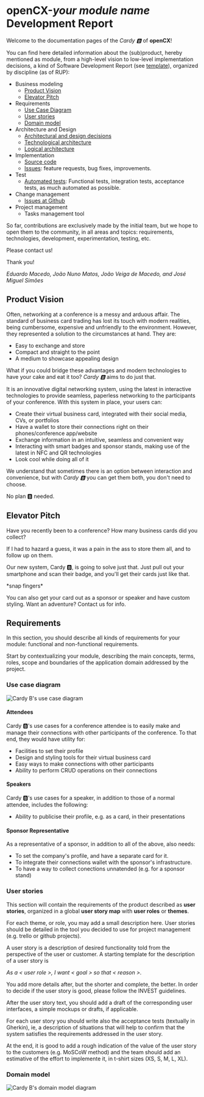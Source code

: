 # openCX-*your module name* Development Report

Welcome to the documentation pages of the *Cardy 🅱️* of **openCX**!

You can find here detailed information about the (sub)product, hereby mentioned as module, from a high-level vision to low-level implementation decisions, a kind of Software Development Report (see [template](https://github.com/softeng-feup/open-cx/blob/master/docs/templates/Development-Report.md)), organized by discipline (as of RUP):

* Business modeling
  * [Product Vision](#Product-Vision)
  * [Elevator Pitch](#Elevator-Pitch)
* Requirements
  * [Use Case Diagram](#Use-case-diagram)
  * [User stories](#User-stories)
  * [Domain model](#Domain-model)
* Architecture and Design
  * [Architectural and design decisions]()
  * [Technological architecture]()
  * [Logical architecture]()
* Implementation
  * [Source code]()
  * [Issues](): feature requests, bug fixes, improvements.
* Test
  * [Automated tests](): Functional tests, integration tests, acceptance tests, as much automated as possible.
* Change management
  * [Issues at Github]()
* Project management
  * Tasks management tool

So far, contributions are exclusively made by the initial team, but we hope to open them to the community, in all areas and topics: requirements, technologies, development, experimentation, testing, etc.

Please contact us!

Thank you!

*Eduardo Macedo, João Nuno Matos, João Veiga de Macedo, and José Miguel Simões*

## Product Vision
Often, networking at a conference is a messy and arduous affair. The standard
of business card trading has lost its touch with modern realities, being
cumbersome, expensive and unfriendly to the environment. However, they
represented a solution to the circumstances at hand. They are:

 * Easy to exchange and store
 * Compact and straight to the point
 * A medium to showcase appealing design

What if you could bridge these advantages and modern technologies to have your
cake and eat it too? *Cardy 🅱️* aims to do just that.

It is an innovative digital networking system, using the latest in interactive
technologies to provide seamless, paperless networking to the participants of
your conference. With this system in place, your users can:

 * Create their virtual business card, integrated with their social media, CVs,
 or portfolios
 * Have a wallet to store their connections right on their phones/conference
 app/website
 * Exchange information in an intuitive, seamless and convenient way
 * Interacting with smart badges and sponsor stands, making use of the latest
 in NFC and QR technologies
 * Look cool while doing all of it

We understand that sometimes there is an option between interaction and
convenience, but with *Cardy 🅱️* you can get them both, you don't need to
choose.

No plan 🅱️ needed.

## Elevator Pitch
Have you recently been to a conference? How many business cards did you collect?

If I had to hazard a guess, it was a pain in the ass to  store them all, and to follow up on them.

Our new system, Cardy 🅱️, is going to solve just that. Just pull out your
smartphone and scan their badge, and you'll get their cards just like that.

\*snap fingers\*

You can also get your card out as a sponsor or speaker and have custom
styling. Want an adventure? Contact us for info.

## Requirements

In this section, you should describe all kinds of requirements for your module: functional and non-functional requirements.

Start by contextualizing your module, describing the main concepts, terms, roles, scope and boundaries of the application domain addressed by the project.

### Use case diagram

![Cardy B's use case diagram](https://raw.githubusercontent.com/softeng-feup/open-cx-b/master/docs/Cardy%20B%20Use%20Case%20Diagram%20by%20open-cx-b.png)

#### Attendees
Cardy 🅱️'s use cases for a conference attendee is to easily make and manage
their connections with other participants of the conference. To that end, they
would have utility for:
  * Facilities to set their profile
  * Design and styling tools for their virtual business card
  * Easy ways to make connections with other participants
  * Ability to perform CRUD operations on their connections

#### Speakers
Cardy 🅱️'s use cases for a speaker, in addition to those of a normal attendee,
includes the following:
  * Ability to publicise their profile, e.g. as a card, in their presentations

#### Sponsor Representative
As a representative of a sponsor, in addition to all of the above, also needs:
* To set the company's profile, and have a separate card for it.
* To integrate their connections wallet with the sponsor's infrastructure.
* To have a way to collect conections unnatended (e.g. for a sponsor stand)

### User stories
This section will contain the requirements of the product described as **user stories**, organized in a global **user story map** with **user roles** or **themes**.

For each theme, or role, you may add a small description here. User stories should be detailed in the tool you decided to use for project management (e.g. trello or github projects).

A user story is a description of desired functionality told from the perspective of the user or customer. A starting template for the description of a user story is

*As a < user role >, I want < goal > so that < reason >.*

You add more details after, but the shorter and complete, the better. In order to decide if the user story is good, please follow the INVEST guidelines.

After the user story text, you should add a draft of the corresponding user interfaces, a simple mockups or drafts, if applicable.

For each user story you should write also the acceptance tests (textually in Gherkin), ie, a description of situations that will help to confirm that the system satisfies the requirements addressed in the user story.

At the end, it is good to add a rough indication of the value of the user story to the customers (e.g. MoSCoW method) and the team should add an estimative of the effort to implemente it, in t-shirt sizes (XS, S, M, L, XL).

### Domain model
![Cardy B's domain model diagram](https://raw.githubusercontent.com/softeng-feup/open-cx-b/master/docs/Cardy%20B%20Domain%20Model%20by%20open-cx-b.png)
